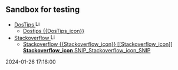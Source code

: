 ## Sandbox for testing

- [DosTips <img src="https://www.dostips.com/DosTipsLogo.gif" title="Link to DOStips" width=16px height=auto>](https://dostips.com/)
  - [Dostips {{DosTips_icon}}](https://dostips.com/)
- [Stackoverflow <img src="https://clicketyclick.github.io/TipsAndTricks/logo-stackoverflow.icon.png" title="Link to Stackoverflow" width=16px height=auto>](https://stackoverflow.com/a/52583931/7485823)
  - [Stackoverflow {{Stackoverflow_icon}} [[Stackoverflow_icon]] __Stackoverflow_icon__  SNIP_Stackoverflow_icon_SNIP ](https://stackoverflow.com/a/52583931/7485823)

2024-01-26 17:18:00
